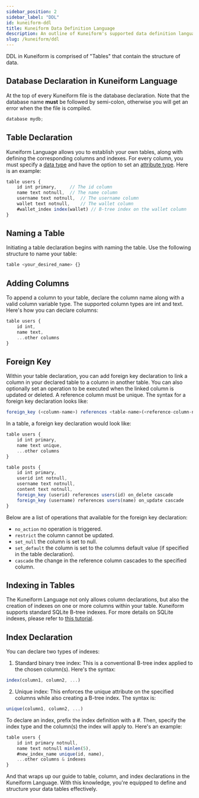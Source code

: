 ```yaml
---
sidebar_position: 2
sidebar_label: "DDL"
id: kuneiform-ddl
title: Kuneiform Data Definition Language
description: An outline of Kuneiform's supported data definition language.
slug: /kuneiform/ddl
---
```


DDL in Kuneiform is comprised of "Tables" that contain the structure of data.

## Database Declaration in Kuneiform Language

At the top of every Kuneiform file is the database declaration. Note that the database name **must** be followed by semi-colon, otherwise you will get an error when the the file is compiled.

```typescript
database mydb;
```

## Table Declaration

Kuneiform Language allows you to establish your own tables, along with defining the corresponding columns and indexes. For every column, you must specify a [data type](/docs/kuneiform/supported-features#data-types) and have the option to set an [attribute type](/docs/kuneiform/supported-features#attributes). Here is an example:

```typescript
table users {
    id int primary,     // The id column
    name text notnull,  // The name column
    username text notnull,  // The username column
    wallet text notnull,    // The wallet column
    #wallet_index index(wallet) // B-tree index on the wallet column
}
```

## Naming a Table

Initiating a table declaration begins with naming the table. Use the following structure to name your table:

```typescript
table <your_desired_name> {}
```

## Adding Columns

To append a column to your table, declare the column name along with a valid column variable type. The supported column types are int and text. Here's how you can declare columns:

```typescript
table users {
    id int,
    name text,
    ...other columns
}
```

## Foreign Key

Within your table declaration, you can add foreign key declaration to link a column in your declared table to a column in another table. You can also optionally set an operation to be executed when the linked column is updated or deleted. A reference column must be unique. The syntax for a foreign key declaration looks like:

```typescript
foreign_key (<column-name>) references <table-name>(<reference-column-name>) on_update | on_delete <some-action>
```

In a table, a foreign key declaration would look like:

```typescript
table users {
    id int primary,
    name text unique,
    ...other columns
}

table posts {
    id int primary,
    userid int notnull,
    username text notnull,
    content text notnull,
    foreign_key (userid) references users(id) on_delete cascade
    foreign_key (username) references users(name) on_update cascade
}
```

Below are a list of operations that available for the foreign key declaration:

- ```no_action``` no operation is triggered.
- ```restrict``` the column cannot be updated.
- ```set_null``` the column is set to null.
- ```set_default``` the column is set to the columns default value (if specified in the table declaration).
- ```cascade``` the change in the reference column cascades to the specified column.

## Indexing in Tables

The Kuneiform Language not only allows column declarations, but also the creation of indexes on one or more columns within your table. Kuneiform supports standard SQLite B-tree indexes. For more details on SQLite indexes, please refer to [this tutorial](<https://www.sqlitetutorial.net/sqlite-index/>).

## Index Declaration

You can declare two types of indexes:

1. Standard binary tree index: This is a conventional B-tree index applied to the chosen column(s). Here's the syntax:

```typescript
index(column1, column2, ...)
```

2. Unique index: This enforces the unique attribute on the specified columns while also creating a B-tree index. The syntax is:

```typescript
unique(column1, column2, ...)
```

To declare an index, prefix the index definition with a #. Then, specify the index type and the column(s) the index will apply to. Here's an example:

```typescript
table users {
    id int primary notnull,
    name text notnull minlen(5),
    #new_index_name unique(id, name),
    ...other columns & indexes
}
```

And that wraps up our guide to table, column, and index declarations in the Kuneiform Language. With this knowledge, you're equipped to define and structure your data tables effectively.
